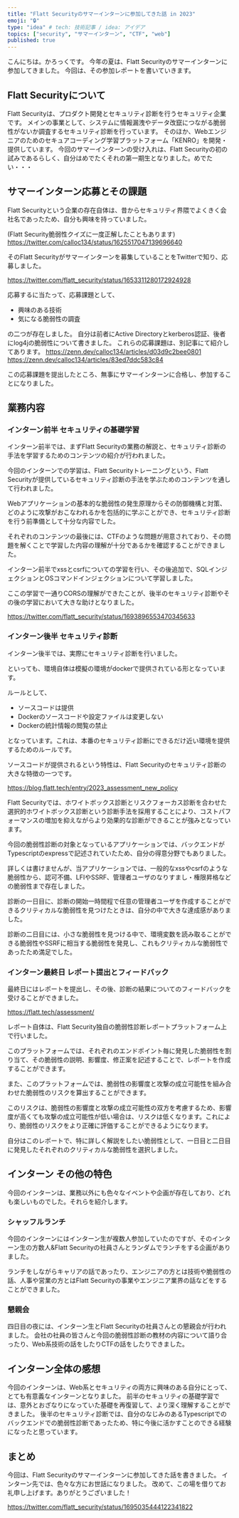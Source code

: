 ```yaml
---
title: "Flatt Securityのサマーインターンに参加してきた話 in 2023"
emoji: "🔒"
type: "idea" # tech: 技術記事 / idea: アイデア
topics: ["security", "サマーインターン", "CTF", "web"]
published: true
---
```


こんにちは。かろっくです。
今年の夏は、Flatt Securityのサマーインターンに参加してきました。
今回は、その参加レポートを書いていきます。

## Flatt Securityについて

Flatt Securityは、プロダクト開発とセキュリティ診断を行うセキュリティ企業です。
メインの事業として、システムに情報漏洩やデータ改竄につながる脆弱性がないか調査するセキュリティ診断を行っています。
そのほか、Webエンジニアのためのセキュアコーディング学習プラットフォーム「KENRO」を開発・提供しています。
今回のサマーインターンの受け入れは、Flatt Securityの初の試みであるらしく、自分はめでたくそれの第一期生となりました。めでたい・・・

## サマーインターン応募とその課題

Flatt Securityという企業の存在自体は、昔からセキュリティ界隈でよくきく会社名であったため、自分も興味を持っていました。

(Flatt Security脆弱性クイズに一度正解したこともあります)
https://twitter.com/calloc134/status/1625517047139696640

そのFlatt Securityがサマーインターンを募集していることをTwitterで知り、応募しました。

https://twitter.com/flatt_security/status/1653311280172924928

応募するに当たって、応募課題として、
 - 興味のある技術
 - 気になる脆弱性の調査

の二つが存在しました。
自分は前者にActive Directoryとkerberos認証、後者にlog4jの脆弱性について書きました。
これらの応募課題は、別記事にて紹介してあります。
https://zenn.dev/calloc134/articles/d03d9c2bee0801
https://zenn.dev/calloc134/articles/83ed7ddc583c84

この応募課題を提出したところ、無事にサマーインターンに合格し、参加することになりました。

## 業務内容
### インターン前半 セキュリティの基礎学習

インターン前半では、まずFlatt Securityの業務の解説と、セキュリティ診断の手法を学習するためのコンテンツの紹介が行われました。

今回のインターンでの学習は、Flatt Securityトレーニングという、Flatt Securityが提供しているセキュリティ診断の手法を学ぶためのコンテンツを通して行われました。

Webアプリケーションの基本的な脆弱性の発生原理からその防御機構と対策、どのように攻撃がおこなわれるかを包括的に学ぶことができ、セキュリティ診断を行う前準備として十分な内容でした。

それぞれのコンテンツの最後には、CTFのような問題が用意されており、その問題を解くことで学習した内容の理解が十分であるかを確認することができました。

インターン前半でxssとcsrfについての学習を行い、その後追加で、SQLインジェクションとOSコマンドインジェクションについて学習しました。

ここの学習で一通りCORSの理解ができたことが、後半のセキュリティ診断やその後の学習において大きな助けとなりました。

https://twitter.com/flatt_security/status/1693896553470345633

### インターン後半 セキュリティ診断

インターン後半では、実際にセキュリティ診断を行いました。

といっても、環境自体は模擬の環境がdockerで提供されている形となっています。

ルールとして、

 - ソースコードは提供
 - Dockerのソースコードや設定ファイルは変更しない
 - Dockerの統計情報の閲覧の禁止

となっています。これは、本番のセキュリティ診断にできるだけ近い環境を提供するためのルールです。

ソースコードが提供されるという特性は、Flatt Securityのセキュリティ診断の大きな特徴の一つです。

https://blog.flatt.tech/entry/2023_assessment_new_policy

Flatt Securityでは、ホワイトボックス診断とリスクフォーカス診断を合わせた選択的ホワイトボックス診断という診断手法を採用することにより、コストパフォーマンスの増加を抑えながらより効果的な診断ができることが強みとなっています。

今回の脆弱性診断の対象となっているアプリケーションでは、バックエンドがTypescriptのexpressで記述されていたため、自分の得意分野でもありました。

詳しくは書けませんが、当アプリケーションでは、一般的なxssやcsrfのような脆弱性から、認可不備、LFIやSSRF、管理者ユーザのなりすまし・権限昇格などの脆弱性まで存在しました。

診断の一日目に、診断の開始一時間程で任意の管理者ユーザを作成することができるクリティカルな脆弱性を見つけたときは、自分の中で大きな達成感がありました。

診断の二日目には、小さな脆弱性を見つける中で、環境変数を読み取ることができる脆弱性やSSRFに相当する脆弱性を発見し、これもクリティカルな脆弱性であったため満足でした。

### インターン最終日 レポート提出とフィードバック

最終日にはレポートを提出し、その後、診断の結果についてのフィードバックを受けることができました。

https://flatt.tech/assessment/

レポート自体は、Flatt Security独自の脆弱性診断レポートプラットフォーム上で行いました。

このプラットフォームでは、それぞれのエンドポイント毎に発見した脆弱性を割り当て、その脆弱性の説明、影響度、修正案を記述することで、レポートを作成することができます。

また、このプラットフォームでは、脆弱性の影響度と攻撃の成立可能性を組み合わせた脆弱性のリスクを算出することができます。

このリスクは、脆弱性の影響度と攻撃の成立可能性の双方を考慮するため、影響度が高くても攻撃の成立可能性が低い場合は、リスクは低くなります。これにより、脆弱性のリスクをより正確に評価することができるようになります。

自分はこのレポートで、特に詳しく解説をしたい脆弱性として、一日目と二日目に発見したそれぞれのクリティカルな脆弱性を選択しました。

## インターン その他の特色

今回のインターンは、業務以外にも色々なイベントや企画が存在しており、どれも楽しいものでした。それらを紹介します。

### シャッフルランチ

今回のインターンにはインターン生が複数人参加していたのですが、そのインターン生の方数人&Flatt Securityの社員さんとランダムでランチをする企画がありました。

ランチをしながらキャリアの話であったり、エンジニアの方とは技術や脆弱性の話、人事や営業の方とはFlatt Securityの事業やエンジニア業界の話などをすることができました。

### 懇親会

四日目の夜には、インターン生とFlatt Securityの社員さんとの懇親会が行われました。
会社の社員の皆さんと今回の脆弱性診断の教材の内容について語り合ったり、Web系技術の話をしたりCTFの話をしたりできました。

## インターン全体の感想

今回のインターンは、Web系とセキュリティの両方に興味のある自分にとって、とても有意義なインターンとなりました。
前半のセキュリティの基礎学習では、意外とおざなりになっていた基礎を再復習して、より深く理解することができました。
後半のセキュリティ診断では、自分のなじみのあるTypescriptでのバックエンドでの脆弱性診断であったため、特に今後に活かすことのできる経験になったと思っています。

## まとめ

今回は、Flatt Securityのサマーインターンに参加してきた話を書きました。
インターン先では、色々な方にお世話になりました。
改めて、この場を借りてお礼申し上げます。ありがとうございました！

https://twitter.com/flatt_security/status/1695035444122341822